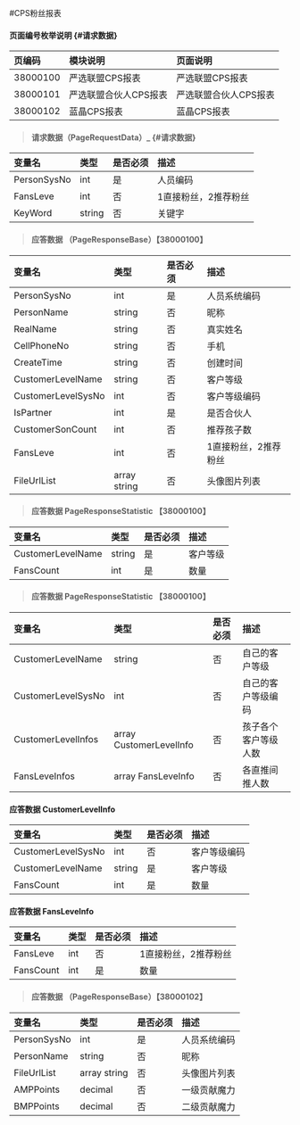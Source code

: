 #CPS粉丝报表

#### 页面编号枚举说明 {#请求数据}

| 页编码 | 模块说明 | 页面说明 |
| :--- | :--- | :--- |
| 38000100 | 严选联盟CPS报表 | 严选联盟CPS报表 |
| 38000101 | 严选联盟合伙人CPS报表 | 严选联盟合伙人CPS报表 |
| 38000102 | 蓝晶CPS报表 | 蓝晶CPS报表 |




> #### 请求数据（PageRequestData）_ {#请求数据}

| 变量名 | 类型 | 是否必须 | 描述 |
| :--- | :--- | :--- | :--- |
| PersonSysNo|int | 是 |人员编码 |
| FansLeve| int| 否 | 1直接粉丝，2推荐粉丝|
| KeyWord| string| 否 | 关键字|










> #### 应答数据 （PageResponseBase）【38000100】

| 变量名 | 类型 | 是否必须 | 描述 |
| :--- | :--- | :--- | :--- |
| PersonSysNo | int | 是 | 人员系统编码 |
| PersonName | string | 否 | 昵称 |
| RealName | string | 否 | 真实姓名 |
| CellPhoneNo | string | 否 | 手机 |
| CreateTime| string | 否 | 创建时间 |
| CustomerLevelName| string | 否 | 客户等级 |
| CustomerLevelSysNo| int| 否 | 客户等级编码 |
| IsPartner| int | 是 |是否合伙人|
| CustomerSonCount| int| 否 | 推荐孩子数 |
| FansLeve| int| 否 | 1直接粉丝，2推荐粉丝|
| FileUrlList | array string | 否 | 头像图片列表 |


> #### 应答数据 PageResponseStatistic 【38000100】

| 变量名 | 类型 | 是否必须 | 描述 |
| :--- | :--- | :--- | :--- |
| CustomerLevelName| string| 是 | 客户等级|
| FansCount| int| 是 | 数量|


> #### 应答数据 PageResponseStatistic 【38000100】

| 变量名 | 类型 | 是否必须 | 描述 |
| :--- | :--- | :--- | :--- |
| CustomerLevelName| string | 否 | 自己的客户等级 |
| CustomerLevelSysNo| int| 否 | 自己的客户等级编码 |
| CustomerLevelInfos| array CustomerLevelInfo| 否 | 孩子各个客户等级人数 |
| FansLeveInfos| array FansLeveInfo| 否 | 各直推间推人数 |






#### 应答数据 CustomerLevelInfo

| 变量名 | 类型 | 是否必须 | 描述 |
| :--- | :--- | :--- | :--- |
| CustomerLevelSysNo| int| 否 | 客户等级编码 |
| CustomerLevelName| string| 是 | 客户等级|
| FansCount| int| 是 | 数量|

#### 应答数据 FansLeveInfo

| 变量名 | 类型 | 是否必须 | 描述 |
| :--- | :--- | :--- | :--- |
| FansLeve| int| 否 | 1直接粉丝，2推荐粉丝|
| FansCount| int| 是 | 数量|


> #### 应答数据 （PageResponseBase）【38000102】

| 变量名 | 类型 | 是否必须 | 描述 |
| :--- | :--- | :--- | :--- |
| PersonSysNo | int | 是 | 人员系统编码 |
| PersonName | string | 否 | 昵称 |
| FileUrlList | array string | 否 | 头像图片列表 |
| AMPPoints| decimal | 否 | 一级贡献魔力|
| BMPPoints| decimal | 否 | 二级贡献魔力|







